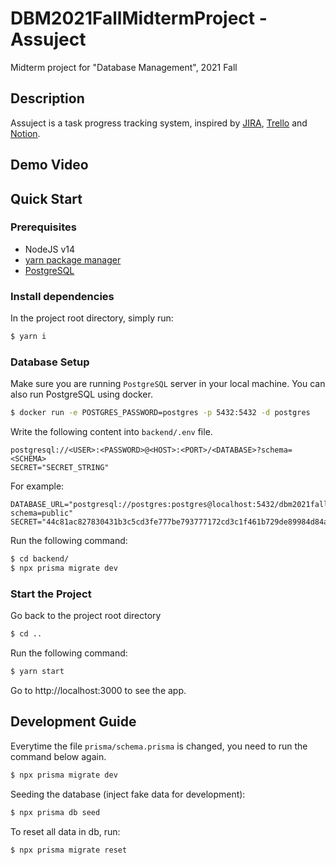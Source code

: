 # DBM2021FallMidtermProject - Assuject

Midterm project for "Database Management", 2021 Fall

## Description

Assuject is a task progress tracking system, inspired by [JIRA](https://www.atlassian.com/software/jira), [Trello](https://trello.com/) and [Notion](https://www.notion.so/).

## Demo Video

## Quick Start

### Prerequisites

- NodeJS v14
- [yarn package manager](https://www.npmjs.com/package/yarn)
- [PostgreSQL](https://www.postgresql.org/)

### Install dependencies

In the project root directory, simply run:

```bash
$ yarn i
```

### Database Setup

Make sure you are running `PostgreSQL` server in your local machine. You can also run PostgreSQL using docker.

```bash
$ docker run -e POSTGRES_PASSWORD=postgres -p 5432:5432 -d postgres
```

Write the following content into `backend/.env` file.

```
postgresql://<USER>:<PASSWORD>@<HOST>:<PORT>/<DATABASE>?schema=<SCHEMA>
SECRET="SECRET_STRING"
```

For example:

```
DATABASE_URL="postgresql://postgres:postgres@localhost:5432/dbm2021fall?schema=public"
SECRET="44c81ac827830431b3c5cd3fe777be793777172cd3c1f461b729de89984d84a0540cf784122bf99b7bd67408803067a2"
```

Run the following command:

```bash
$ cd backend/
$ npx prisma migrate dev
```

### Start the Project

Go back to the project root directory

```bash
$ cd ..
```

Run the following command:

```bash
$ yarn start
```

Go to http://localhost:3000 to see the app.

## Development Guide

Everytime the file `prisma/schema.prisma` is changed, you need to run the command below again.

```bash
$ npx prisma migrate dev
```

Seeding the database (inject fake data for development):

```bash
$ npx prisma db seed
```

To reset all data in db, run:

```bash
$ npx prisma migrate reset
```
